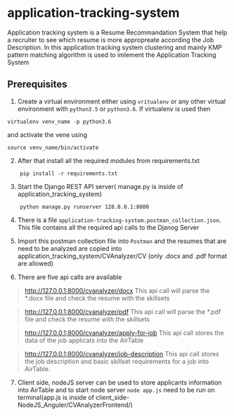 # application-tracking-system
Application tracking system is a Resume Recommandation System that help a recruiter to see which resume is more appropreate according the Job Description. In this application tracking system clustering and mainly KMP pattern matching algorithm is used to imlement the Application Tracking System
## Prerequisites
1. Create a virtual environment either using `vritualenv` or any other virtual environment with `python3.5` or `python3.6`.
If virtualenv is used then 
```
virtualenv venv_name -p python3.6
``` 
and activate the vene using 
```
source venv_name/bin/activate
```

2. After that install all the required modules from requirements.txt
```
    pip install -r requirements.txt
```

3. Start the Django REST API server( manage.py is inside of application_tracking_system)
```
    python manage.py runserver 128.0.0.1:8000
```
4. There is a file `application-tracking-system.postman_collection.json`. This file contains all the required api calls to the Djanog Server
    
5. Import this postman collection file into `Postman` and the resumes that are need to be analyzed are copied into application_tracking_system/CVAnalyzer/CV (only .docx and .pdf format are allowed) 

6. There are five api calls are available 

>    http://127.0.0.1:8000/cvanalyzer/docx
        This api call will parse the *.docx file and check the resume  with the skillsets
        
 >   http://127.0.0.1:8000/cvanalyzer/pdf
        This api call will parse the *.pdf file and check the resume  with the skillsets
        
 >   http://127.0.0.1:8000/cvanalyzer/apply-for-job
        This api call stores the data of the job applicats into the AirTable 
        
 >   http://127.0.0.1:8000/cvanalyzer/job-description
        This api call stores the job description and basic skillset requirements for a job into AirTable. 
 
 7. Client side, nodeJS server can be used to store applicants information into AirTable and to start node server
    `node app.js` need to be run on terminal(app.js is inside of client_side-NodeJS_Anguler/CVAnalyzerFrontend/)
    
 
